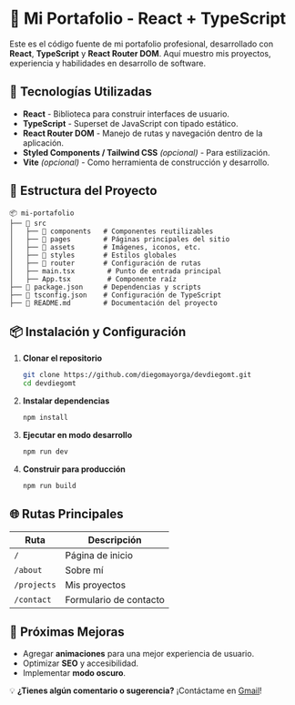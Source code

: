 # 🚀 Mi Portafolio - React + TypeScript

Este es el código fuente de mi portafolio profesional, desarrollado con **React**, **TypeScript** y **React Router DOM**. Aquí muestro mis proyectos, experiencia y habilidades en desarrollo de software.

## 📌 Tecnologías Utilizadas

- **React** - Biblioteca para construir interfaces de usuario.
- **TypeScript** - Superset de JavaScript con tipado estático.
- **React Router DOM** - Manejo de rutas y navegación dentro de la aplicación.
- **Styled Components / Tailwind CSS** *(opcional)* - Para estilización.
- **Vite** *(opcional)* - Como herramienta de construcción y desarrollo.

## 📂 Estructura del Proyecto

```
📦 mi-portafolio
├── 📂 src
│   ├── 📂 components   # Componentes reutilizables
│   ├── 📂 pages        # Páginas principales del sitio
│   ├── 📂 assets       # Imágenes, iconos, etc.
│   ├── 📂 styles       # Estilos globales
│   ├── 📂 router       # Configuración de rutas
│   ├── main.tsx        # Punto de entrada principal
│   ├── App.tsx         # Componente raíz
├── 📜 package.json     # Dependencias y scripts
├── 📜 tsconfig.json    # Configuración de TypeScript
├── 📜 README.md        # Documentación del proyecto
```

## 📦 Instalación y Configuración

1. **Clonar el repositorio**
   ```bash
   git clone https://github.com/diegomayorga/devdiegomt.git
   cd devdiegomt
   ```

2. **Instalar dependencias**
   ```bash
   npm install
   ```

3. **Ejecutar en modo desarrollo**
   ```bash
   npm run dev
   ```

4. **Construir para producción**
   ```bash
   npm run build
   ```

## 🌐 Rutas Principales

| Ruta        | Descripción |
|------------|------------|
| `/`        | Página de inicio |
| `/about`   | Sobre mí |
| `/projects` | Mis proyectos |
| `/contact`  | Formulario de contacto |

## 📌 Próximas Mejoras

- Agregar **animaciones** para una mejor experiencia de usuario.
- Optimizar **SEO** y accesibilidad.
- Implementar **modo oscuro**.

💡 **¿Tienes algún comentario o sugerencia?** ¡Contáctame en [Gmail](mailto:devdiegomt@gmail.com)!
